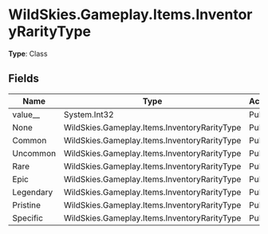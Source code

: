 ﻿# WildSkies.Gameplay.Items.InventoryRarityType

**Type**: Class

## Fields

| Name | Type | Access |
|------|------|--------|
| value__ | System.Int32 | Public |
| None | WildSkies.Gameplay.Items.InventoryRarityType | Public |
| Common | WildSkies.Gameplay.Items.InventoryRarityType | Public |
| Uncommon | WildSkies.Gameplay.Items.InventoryRarityType | Public |
| Rare | WildSkies.Gameplay.Items.InventoryRarityType | Public |
| Epic | WildSkies.Gameplay.Items.InventoryRarityType | Public |
| Legendary | WildSkies.Gameplay.Items.InventoryRarityType | Public |
| Pristine | WildSkies.Gameplay.Items.InventoryRarityType | Public |
| Specific | WildSkies.Gameplay.Items.InventoryRarityType | Public |

